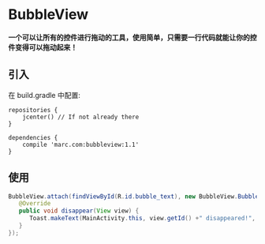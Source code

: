 # BubbleView

**一个可以让所有的控件进行拖动的工具，使用简单，只需要一行代码就能让你的控件变得可以拖动起来！**

## 引入

在 build.gradle 中配置:

```
repositories {
    jcenter() // If not already there
}

dependencies {
    compile 'marc.com:bubbleview:1.1'
}
```

## 使用

```Java
BubbleView.attach(findViewById(R.id.bubble_text), new BubbleView.BubbleDisappearListner() {
   @Override
   public void disappear(View view) {
      Toast.makeText(MainActivity.this, view.getId() +" disappeared!", Toast.LENGTH_SHORT).show();
   }
});
```